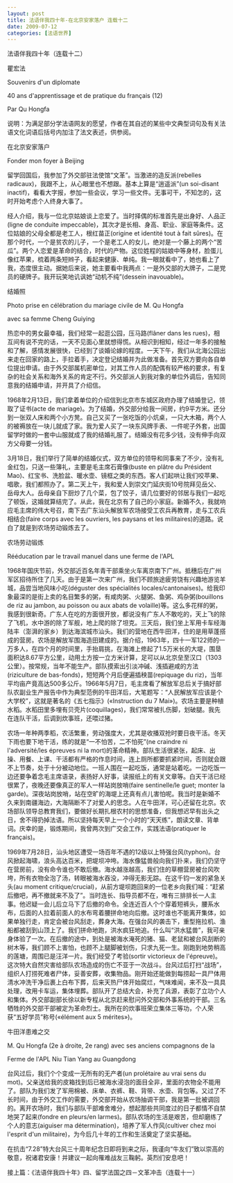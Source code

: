 ```yaml
---
layout: post
title: 法语伴我四十年-在北京安家落户 连载十二
date: 2009-07-12
categories: [法语世界]  
---
```


法语伴我四十年（连载十二）

瞿宏法

Souvenirs d'un diplomate

40 ans d'apprentissage et de pratique du français (12)

Par Qu Hongfa

说明：为满足部分学法语网友的愿望，作者在其自述的某些中文典型词句及有关法语文化词语后括号内加注了法文表述，供参阅。



在北京安家落户

Fonder mon foyer à Beijing

留学回国后，我参加了外交部驻法使馆“文革”。当激进的造反派(rebelles radicaux)，我跟不上，从心眼里也不想跟。基本上算是“逍遥派”(un soi-disant inactif)，看看大字报，参加一些会议，学习一些文件。无事可干，不知怎的，这时开始考虑个人终身大事了。

经人介绍，我与一位北京姑娘谈上恋爱了。当时择偶的标准首先是出身好、人品正(ligne de conduite impeccable)，其次才是长相、身高、职业、家庭等条件。这位姑娘的父母全都是老工人，根红苗正(origine et identité tout à fait sûres)。在那个时代，一个是贫农的儿子，一个是老工人的女儿，绝对是一个藤上的两个“苦瓜”。两个人恋爱是革命的结合，时代的产物。这位姓程的姑娘中等身材，脸蛋儿像红苹果，梳着两条短辫子，看起来健康、单纯。我一眼就看中了，她也看上了我，态度很主动。据她后来说，她主要看中我两点：一是外交部的大牌子，二是党员的硬牌子。我开玩笑地讥讽她“动机不纯”(dessein inavouable)。





结婚照

Photo prise en célébration du mariage civile de M. Qu Hongfa

avec sa femme Cheng Guiying

热恋中的男女最幸福，我们经常一起逛公园，压马路(flâner dans les rues)，相互间有说不完的话，一天不见面心里就想得慌。从相识到相知，经过一年多的接触和了解，感情发展很快，已经到了谈婚论嫁的程度。一天下午，我们从北海公园出来走在回家的路上，手拉着手，决定登记结婚并为此做准备。首先双方要向各自单位提出申请。由于外交部属机密单位，对其工作人员的配偶有较严格的要求，有复杂的社会关系和海外关系的肯定不行。外交部派人到我对象的单位外调后，告知同意我的结婚申请，并开具了介绍信。

1968年2月13日，我们拿着单位的介绍信到北京市东城区政府办理了结婚登记，领取了证书(acte de mariage)。为了结婚，外交部分给我一间房，约9平方米。还分到一张双人床和两个小方凳。自己又买了一张吃饭的小炕桌，一只大木箱，两个人的被褥放在一块儿就成了家。我为爱人买了一块东风牌手表、一件呢子外套，出国留学时做的一套中山服就成了我的结婚礼服了。结婚没有花多少钱，没有伸手向双方父母要一分钱。

3月18日，我们举行了简单的结婚仪式，双方单位的领导和同事来了不少，没有礼金红包，只送一些簿礼，主要是毛主席石膏像(buste en plâtre du Président Mao)、红宝书、洗脸盆、暖水壶、镜框之类的东西。客人们起哄让我们咬苹果、唱歌，我们都照办了。第二天上午，我和爱人到崇文门延庆街10号院拜见岳父、岳母大人。岳母亲自下厨炒了几个菜，包了饺子，请几位要好的邻居与我们一起吃了顿饭，这婚就算结完了。从此，我在北京有了自己的小家庭。新婚不久，我就响应毛主席的伟大号召，南下去广东汕头解放军农场接受工农兵再教育，走与工农兵相结合(faire corps avec les ouvriers, les paysans et les militaires)的道路。说白了就是到农场劳动锻炼去了。



农场劳动锻炼

Rééducation par le travail manuel dans une ferme de l'APL

1968年国庆节前，外交部近百名年青干部乘坐火车离京南下广州。抵穗后在广州军区招待所住了几天。由于是第一次来广州，我们不顾旅途疲劳饶有兴趣地游览羊城，品尝当地风味小吃(déguster des spécialités locales/cantonaises)。给我印象最深的是街上卖的名目繁多的粥，有咸肉粥、火腿粥、鱼粥、鸡杂粥(bouillons de riz au jambon, au poisson ou aux abats de volaille)等。这么多花样的粥，我感到很新奇。广东人在吃的方面很开放，都说没有广东人不敢吃的，天上飞的除了飞机，水中游的除了军舰，地上爬的除了坦克。三天后，我们坐上军用卡车经海陆丰（澎湃的家乡）到达海滨城市汕头。我们的营地在西牛田洋，住的是用草蓬搭成的营房。农场是解放军围海造田建成的。据介绍，1963年，四十一军122师的一万多人，在四个月的时间里，手抬肩挑，在海滩上修起了1.5万米长的大堤，围垦面积达8.67平方公里，动用土方按一立方米计算，足可以从北京垒至汉口（1303公里）。按常规，当年不能生产。部队摸索出引淡冲碱、浅插避咸的方法(riziculture de bas-fonds)，短短两个月后便遍插秧苗(repiquage du riz)，当年平均亩产竟高达500多公斤。1966年5月7日，毛主席看了解放军总后关于搞好部队农副业生产报告中作为典型范例的牛田洋后，大笔题写：“人民解放军应该是个大学校”，这就是著名的《五七指示》(«Instruction du 7 Mai»)。农场主要是种植水稻。水稻田里多埋有贝壳片(coquillages)，我们常常被扎伤脚，划破腿。我先在连队干活，后调到炊事班，还喂过猪。

农场一年种两季稻，农活繁重，劳动强度大，尤其是收播双抢时要日夜干活。冬天下雨也要下地干活，练的就是“一不怕苦，二不怕死”(ne craindre ni l'adversité/les épreuves ni la mort)的革命精神。部队生活很紧张，起床、出操、用餐、上课、干活都有严格的作息时间，连上厕所都要抓紧时间，否则就会跟不上节奏，处于十分被动地位。一班人围在一起吃饭，通常是站着吃。一边吃饭一边还要争着念毛主席语录，表扬好人好事，读报纸上的有关文章等。白天干活已经很累了，夜晚还要像真正的军人一样站岗放哨(faire sentinelle/le guet; monter la garde)。深夜站岗放哨，站在空旷的海堤上还真有点儿害怕呢。我当时是新婚不久来到南疆海边，大海隔断不了对爱人的思念。人在牛田洋，可心还留在北京。农场部队领导总教育我们，要做好长期扎根农村的思想准备，但我想迟早有出头之日，舍不得扔掉法语。所以坚持每天早上一个小时的“天天练”，朗读文章、背单词。庆幸的是，锻炼期间，我曾两次到广交会工作，实践法语(pratiquer le français)。

1969年7月28日，汕头地区遭受一场百年不遇的12级以上特强台风(typhon)。台风掀起海啸，浪头高达百米，把堤坝冲垮。海水像猛兽般向我们扑来，我们仍坚守在营房前，没有命令谁也不敢后撤。海水越涨越高，我们住的草棚营房被台风吹垮，所有衣物全泡了汤，转眼被海水吞没，冲得无影无踪。在这千钧一发的紧急关头(au moment critique/crucial)，从前方堤坝跑回来的一位老乡向我们喊：“赶紧后撤吧，再不撤就来不及了”。当时连长、指导员都不在，唯有三排排长一人主事。他迟疑一会儿后立马下了后撤的命令。全连近百人个个穿着短裤头，腰系水布，后面的人拉着前面人的水布弯着腰拼命地向后撤。这时谁也不能离开集体，如果单独行走，肯定会被台风刮走，葬身大海。在强台风的袭击下，重型拖拉机、渔船都被刮到山顶上了。我们拼命地跑，洪水疯狂地追。什么叫“洪水猛兽”，我可亲身体验了一次。在后撤的途中，到处是被海水淹死的猪、猫、老鼠和被台风刮断的树木等，我们顾不上害怕，也顾不上腿脚被划伤，只求九死一生。刚跑到地势稍高的莲塘，周围已是汪洋一片。我们经受了考验(sortir victorieux de l'épreuve)。这次特大自然灾害给部队农场造成的伤亡不亚于一次战斗。台风过后打扫“战场”，组织人打捞死难者尸体，妥善安葬，收集物品。刚开始还能做到每捞起一具尸体用清水冲洗干净后裹上白布下葬，后来天热尸体开始腐烂，气味难闻，来不及一具具处理，改用卡车运，集体埋葬。部队开了总结大会，补充了兵源，表彰了立功个人和集体。外交部副部长徐以新专程从北京赶来慰问外交部和外事系统的干部。三名牺牲的外交部干部被定为革命烈士。我所在的炊事班荣立集体三等功，个人荣获“五好学员”称号(«élément aux 5 mérites»)。



牛田洋患难之交

M. Qu Hongfa (2e à droite, 2e rang) avec ses anciens compagnons de la

Ferme de l'APL Niu Tian Yang au Guangdong





台风过后，我们个个变成一无所有的无产者(un prolétaire au vrai sens du mot)。父亲送给我的皮箱找到后已被海水浸泡的面目全非，里面的衣物全不能用了。部队为我们发了军用棉被、床单、衣裤、鞋、背带、水壶、背包等。又过了不长时间，由于外交工作的需要，外交部开始从农场抽调干部，我是第一批被调回的。离开农场时，我们与部队干部难舍难分，想起那些共同度过的日子都情不自禁地哭了起来(fondre en pleurs/en larmes)。部队农场的生活是艰苦，但却磨练了个人的意志(aiguiser ma détermination)，培养了军人作风(cultiver chez moi l'esprit d'un militaire)，为今后几十年的工作和生活奠定了坚实基础。

在抗击“7.28”特大台风三十周年纪念日即将到来之际，我谨向“牛友们”致以崇高的敬意，祝诸君安康！并建议一起向罹难战友三鞠躬。英烈们安息吧！

接上篇：《法语伴我四十年》四、留学法国之四－文革冲击（连载十一）
